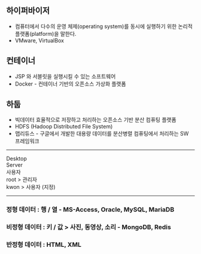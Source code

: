 ## 하이퍼바이저
* 컴퓨터에서 다수의 운영 체제(operating system)를 동시에 실행하기 위한 논리적 플랫폼(platform)을 말한다.
* VMware, VirtualBox

## 컨테이너
* JSP 와 서블릿을 실행시킬 수 있는 소프트웨어
* Docker - 컨테이너 기반의 오픈소스 가상화 플랫폼

## 하둡
* 빅데이터 효율적으로 저장하고 처리하는 오픈소스 기반 분산 컴퓨팅 플랫폼
* HDFS (Hadoop Distributed File System)
* 맵리듀스 - 구글에서 개발한 대용량 데이터를 분산병렬 컴퓨팅에서 처리하는 SW 프레임워크
***
Desktop   
Server   
사용자     
root > 관리자   
kwon > 사용자 (지정)   
***

### 정형 데이터 : 행 / 열 - MS-Access, Oracle, MySQL, MariaDB
### 비정형 데이터 : 키 / 값 > 사진, 동영상, 소리 - MongoDB, Redis
### 반정형 데이터 : HTML, XML
